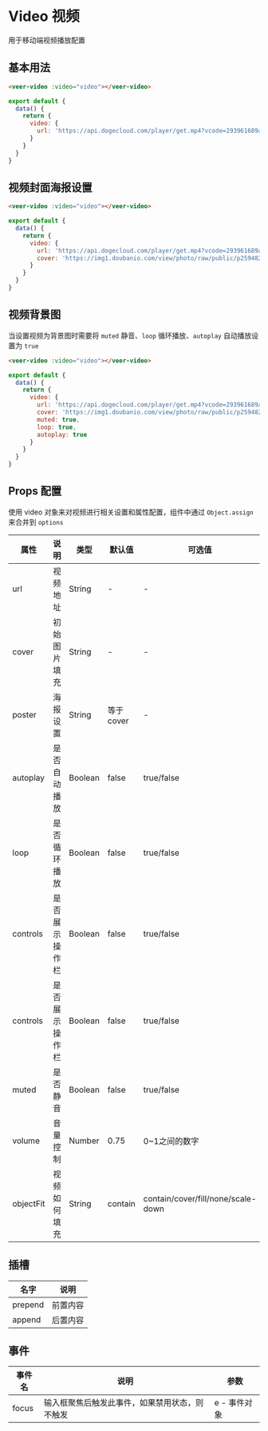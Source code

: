 # Video 视频

用于移动端视频播放配置

## 基本用法

```html
<veer-video :video="video"></veer-video>
```

```js
export default {
  data() {
    return {
      video: {
        url: 'https://api.dogecloud.com/player/get.mp4?vcode=293961689a045d90&userId=1296&ext=.mp4',
      }
    }
  }
}
```

## 视频封面海报设置

```html
<veer-video :video="video"></veer-video>
```

```js
export default {
  data() {
    return {
      video: {
        url: 'https://api.dogecloud.com/player/get.mp4?vcode=293961689a045d90&userId=1296&ext=.mp4',
        cover: 'https://img1.doubanio.com/view/photo/raw/public/p2594828319.jpg',
      }
    }
  }
}
```

## 视频背景图

当设置视频为背景图时需要将 `muted` 静音、`loop` 循环播放、`autoplay` 自动播放设置为 `true`

```html
<veer-video :video="video"></veer-video>
```

```js
export default {
  data() {
    return {
      video: {
        url: 'https://api.dogecloud.com/player/get.mp4?vcode=293961689a045d90&userId=1296&ext=.mp4',
        cover: 'https://img1.doubanio.com/view/photo/raw/public/p2594828319.jpg',
        muted: true,
        loop: true,
        autoplay: true
      }
    }
  }
}
```

## Props 配置

使用 video 对象来对视频进行相关设置和属性配置，组件中通过 `Object.assign` 来合并到 `options`

| 属性 | 说明 | 类型 | 默认值 | 可选值 |
| - | - | - | - | - |
| url | 视频地址 | String | - | - |
| cover | 初始图片填充 | String | - | - |
| poster | 海报设置 | String | 等于cover | - |
| autoplay | 是否自动播放 | Boolean | false | true/false |
| loop | 是否循环播放 | Boolean | false | true/false |
| controls | 是否展示操作栏 | Boolean | false | true/false |
| controls | 是否展示操作栏 | Boolean | false | true/false |
| muted | 是否静音 | Boolean | false | true/false |
| volume | 音量控制 | Number | 0.75 | 0~1之间的数字 |
| objectFit | 视频如何填充 | String | contain | contain/cover/fill/none/scale-down |

## 插槽

| 名字 | 说明 |
| - | - |
| prepend | 前置内容 |
| append | 后置内容 |

## 事件

| 事件名 | 说明 | 参数 |
| - | - | - |
| focus | 输入框聚焦后触发此事件，如果禁用状态，则不触发 | e - 事件对象
